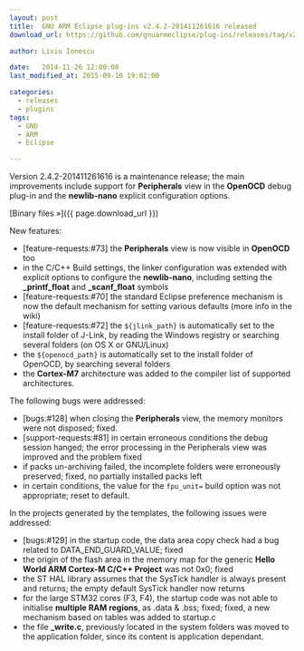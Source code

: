 ```yaml
---
layout: post
title:  GNU ARM Eclipse plug-ins v2.4.2-201411261616 released
download_url: https://github.com/gnuarmeclipse/plug-ins/releases/tag/v2.4.2-201411261616

author: Liviu Ionescu

date:   2014-11-26 12:00:00
last_modified_at: 2015-09-10 19:02:00

categories:
  - releases
  - plugins
tags:
  - GNU
  - ARM
  - Eclipse

---
```


Version 2.4.2-201411261616 is a maintenance release; the main improvements include support for **Peripherals** view in the **OpenOCD** debug plug-in and the **newlib-nano** explicit configuration options.

[Binary files »]({{ page.download_url }})

New features:

* [feature-requests:#73] the **Peripherals** view is now visible in **OpenOCD** too
* in the C/C++ Build settings, the linker configuration was extended with explicit options to configure the **newlib-nano**, including setting the **_printf_float** and **_scanf_float** symbols
* [feature-requests:#70] the standard Eclipse preference mechanism is now the default mechanism for setting various defaults (more info in the wiki)
* [feature-requests:#72] the `${jlink_path}` is automatically set to the install folder of J-Link, by reading the Windows registry or searching several folders (on OS X or GNU/Linux)
* the `${openocd_path}` is automatically set to the install folder of OpenOCD, by searching several folders
* the **Cortex-M7** architecture was added to the compiler list of supported architectures.

The following bugs were addressed:

* [bugs:#128] when closing the **Peripherals** view, the memory monitors were not disposed; fixed.
* [support-requests:#81] in certain erroneous conditions the debug session hanged; the error processing in the Peripherals view was improved and the problem fixed
* if packs un-archiving failed, the incomplete folders were erroneously preserved; fixed, no partially installed packs left
* in certain conditions, the value for the `fpu_unit=` build option was not appropriate; reset to default.

In the projects generated by the templates, the following issues were addressed:

* [bugs:#129] in the startup code, the data area copy check had a bug related to DATA_END_GUARD_VALUE; fixed
* the origin of the flash area in the memory map for the generic **Hello World ARM Cortex-M C/C++  Project** was not 0x0; fixed
* the ST HAL library assumes that the SysTick handler is always present and returns; the empty default SysTick handler now returns
* for the large STM32 cores (F3, F4), the startup code was not able to initialise **multiple RAM regions**, as .data & .bss; fixed; fixed, a new mechanism based on tables was added to startup.c
* the file **_write.c**, previously located in the system folders was moved to the application folder, since its content is application dependant.
